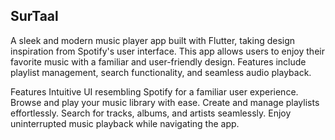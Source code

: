 ## SurTaal
A sleek and modern music player app built with Flutter, taking design inspiration from Spotify's user interface. This app allows users to enjoy their favorite music with a familiar and user-friendly design. Features include playlist management, search functionality, and seamless audio playback.

Features
Intuitive UI resembling Spotify for a familiar user experience.
Browse and play your music library with ease.
Create and manage playlists effortlessly.
Search for tracks, albums, and artists seamlessly.
Enjoy uninterrupted music playback while navigating the app.
